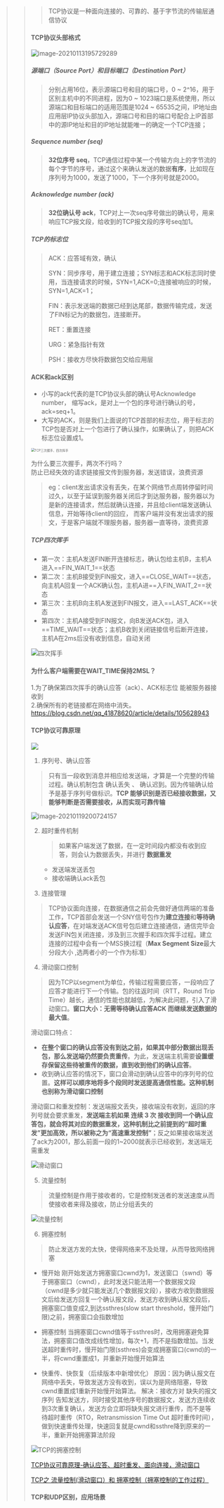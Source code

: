 > > > TCP协议是一种面向连接的、可靠的、基于字节流的传输层通信协议
> >
> > #### TCP协议头部格式
> >
> > ![image-20210113195729289](https://sz-note-md.oss-cn-beijing.aliyuncs.com/img/image-20210113195729289.png)
> >
> > ##### 源端口（Source Port）和目标端口（Destination Port）
> >
> > > 分别占用16位，表示源端口号和目的端口号，0 ~ 2^16，用于区别主机中的不同进程，因为0 ~ 1023端口是系统使用，所以源端口和目标端口的适用范围是1024 ~ 65535之间，IP地址由应用层IP协议头部加入，源端口号和目的端口号配合上IP首部中的源IP地址和目的IP地址就能唯一的确定一个TCP连接；
> >
> > ##### Sequence number (seq)
> >
> > > **32位序号 seq**，TCP通信过程中某一个传输方向上的字节流的每个字节的序号，通过这个来确认发送的数据**有序**，比如现在序列号为1000，发送了1000，下一个序列号就是2000。
> >
> > ##### Acknowledge number (ack)
> >
> > > **32位确认号 ack**，TCP对上一次seq序号做出的确认号，用来响应TCP报文段，给收到的TCP报文段的序号seq加1。
> >
> > ##### **TCP的标志位**
> >
> > > ACK：应答域有效，确认	
> > >
> > > SYN：同步序号，用于建立连接；SYN标志和ACK标志同时使用，当连接请求的时候，SYN=1,ACK=0;连接被响应的时候，SYN=1,ACK=1；
> > >
> > > FIN：表示发送端的数据已经到达尾部，数据传输完成，发送了FIN标记为的数据包，连接断开。
> > >
> > > RET：重置连接
> > >
> > > URG：紧急指针有效
> > >
> > > PSH：接收方尽快将数据包交给应用层
> >
> > #### ACK和ack区别
> >
> > - 小写的ack代表的是TCP协议头部的确认号Acknowledge number， 缩写ack，是对上一个包的序号进行确认的号，ack=seq+1。
> > - 大写的ACK，则是我们上面说的TCP首部的标志位，用于标志的TCP包是否对上一个包进行了确认操作，如果确认了，则把ACK标志位设置成1。
> >
> > <img src="https://sz-note-md.oss-cn-beijing.aliyuncs.com/img/TCP三次握手、四次挥手.jpg" alt="TCP三次握手、四次挥手" style="zoom:50%;" />
> >
> > 为什么要三次握手，两次不行吗？      
> > 防止已经失效的请求链接报文传到服务器，发送错误，浪费资源        
> >
> > >eg：client发出请求没有丢失，在某个网络节点周转停留时间过久，以至于延误到服务器关闭后才到达服务器，服务器以为是新的连接请求，然后就确认连接，并且给client端发送确认信息，开始等待client的回应，
> > >而客户端并没有发出请求的报文，于是客户端就不理服务器，服务器一直等待，浪费资源
> >
> > ##### TCP四次挥手
> >
> > - 第一次：主机A发送FIN断开连接标志，确认包给主机B，主机A进入==FIN_WAIT_1==状态
> > - 第二次：主机B接受到FIN报文，进入==CLOSE_WAIT==状态，向主机A回复一个ACK确认包，主机A进==入FIN_WAIT_2==状态
> > - 第三次：主机B向主机A发送到FIN报文，进入==LAST_ACK==状态
> > - 第四次：主机A接受到FIN报文，向B发送ACK包，进入==TIME_WAIT==状态；主机B收到关闭链接信号后断开连接，主机A在2ms后没有收到信息，自动关闭
> >
> > ![四次挥手](https://sz-note-md.oss-cn-beijing.aliyuncs.com/img20210130222408.png)
> >
> > #### 为什么客户端需要在WAIT_TIME保持2MSL？
> >
> > 1.为了确保第四次挥手的确认应答（ack）、ACK标志位 能被服务器接收到   
> > 2.确保所有的老链接都在网络中消失。
> > https://blog.csdn.net/qq_41878620/article/details/105628943
> >
> > 
> >
> > #### TCP协议可靠原理
> >
> > ![](https://sz-note-md.oss-cn-beijing.aliyuncs.com/imgimage-20210120225307566.png)
> >
> > 1. 序列号、确认应答
> >
> > > 只有当一段收到消息并相应给发送端，才算是一个完整的传输过程。确认机制包含 确认丢失 、 确认迟到。因为传输确认给予是基于序列号做标识。**TCP 能够识别是否已经接收数据，又能够判断是否需要接收，从而实现可靠传输**
> >
> > ![image-20210119200724157](https://sz-note-md.oss-cn-beijing.aliyuncs.com/img/image-20210119200724157.png)
> >
> > 2. 超时重传机制
> >
> >    > 如果客户端发送了数据，在一定时间段内都没有收到应答，则会认为数据丢失，并进行 **数据重发**
> >
> >    - 发送端发送丢包
> >    - 接收端确认ack丢包
> >
> > 3. 连接管理
> >
> > > TCP协议面向连接，在数据通信之前会先做好通信两端的准备工作，TCP首部会发送一个SNY信号包作为**建立连接**和**等待确认应答**，在对端发送ACK信号包后建立连接通信，通信完毕会发送FIN包关闭连接，涉及到三次握手和四次挥手过程。建立连接的过程中会有一个MSS换过程（**Max Segment Size**最大分段大小 ,选两者小的一个作为标准）
> >
> > 4. 滑动窗口控制
> >
> > > 因为TCP以segment为单位，传输过程需要应答，一段响应了应答才能进行下一个传输。包的往返时间（RTT，Round Trip Time）越长，通信的性能也就越低，为解决此问题，引入了滑动窗口。**窗口大小：无需等待确认应答ACK 而继续发送数据的最大值**。
> >
> > 滑动窗口特点：
> >
> > - **在整个窗口的确认应答没有到达之前，如果其中部分数据出现丢包，那么发送端仍然要负责重传**。为此，发送端主机需要**设置缓存保留这些待被重传的数据，直到收到他们的确认应答**。
> > - 收到确认应答的情况下，窗口会滑动到确认应答中的序列号的位置。**这样可以顺序地将多个段同时发送提高通信性能。这种机制也别称为滑动窗口控制**
> >
> > 滑动窗口和重发控制：发送端报文丢失，接收端没有收到，返回的序列号就会要求重发，**发送端主机如果 连续 3 次 接收到同一个确认应答包，就会将其对应的数据重发，这种机制比之前提到的“超时重发”更加高效，所以被称之为“高速重发控制”**；反之如果接收端发送了ack为2001，那么前面一段的1~2000就表示已经收到，发送端无需重发
> >
> > ![滑动窗口](https://sz-note-md.oss-cn-beijing.aliyuncs.com/img/滑动窗口.png)
> >
> > 5. 流量控制
> >
> > > 流量控制是作用于接收者的，它是控制发送者的发送速度从而使接收者来得及接收，防止分组丢失的
> >
> > ![流量控制](https://sz-note-md.oss-cn-beijing.aliyuncs.com/img/123.png)
> >
> > 6. 拥塞控制
> >
> > > 防止发送方发的太快，使得网络来不及处理，从而导致网络拥塞
> >
> > - 慢开始
> >  刚开始发送方拥塞窗口cwnd为1，发送窗口（swnd）等于拥塞窗口（cwnd），此时发送只能法用一个数据报文段（cwnd是多少就只能发送几个数据报文段），接收方收到数据报文后给发送方回复一个确认报文段，发送方收到确认报文段后，拥塞窗口值变成2,到达ssthres(slow start threshold，慢开始门限)之前，拥塞窗口会指数增加
> >
> > - 拥塞控制
> > 当拥塞窗口cwnd值等于ssthres时，改用拥塞避免算法，拥塞窗口值改成线性增加，每次+1，而不是指数增加。当发送超时重传时，慢开始门限(ssthres)会变成拥塞窗口(cwnd)的一半，将cwnd重置成1，并重新开始慢开始算法
> >
> >
> > - 快重传、快恢复（后续版本中新增优化）
> > 原因：因为确认报文在网络中丢失，导致发送方没有收到，误以为是网络阻塞，导致cwnd重置成1重新开始慢开始算法。
> > 解决：接收方对 缺失的报文序列 告知发送方，同时接受其他序号的数据报文，发送方连续收到3次重复确认，发送方会立即将缺失报文进行重传，而不是等待超时重传（RTO，Retransmission Time Out 超时重传时间），做到快速重传处理，快速回复就是cwnd和ssthre降到原来的一半，重新开始拥塞算法阶段
> >
> > ![TCP的拥塞控制](https://sz-note-md.oss-cn-beijing.aliyuncs.com/img/a7741d3223791e04828b06cf566a6bf71603441882876.png)
> >
> > [TCP协议可靠原理-确认应答、超时重发、面向连接，滑动窗口](https://mp.weixin.qq.com/s/pkhabqv2salM1MpBTH4D6A)
> >
> > [TCP之 流量控制(滑动窗口）和 拥塞控制（拥塞控制的工作过程）](https://blog.csdn.net/dangzhangjing97/article/details/81008836)
> >
> > #### TCP和UDP区别，应用场景
>
